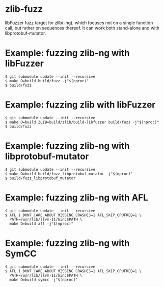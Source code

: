 # zlib-fuzz

libFuzzer fuzz target for zlib(-ng), which focuses not on a single function
call, but rather on sequences thereof. It can work both stand-alone and with
libprotobuf-mutator.

# Example: fuzzing zlib-ng with libFuzzer

```
$ git submodule update --init --recursive
$ make O=build build/fuzz -j"$(nproc)"
$ build/fuzz
```

# Example: fuzzing zlib with libFuzzer

```
$ git submodule update --init --recursive
$ make O=build ZLIB=build/zlib/build-libfuzzer build/fuzz -j"$(nproc)"
$ build/fuzz
```

# Example: fuzzing zlib-ng with libprotobuf-mutator

```
$ git submodule update --init --recursive
$ make O=build build/fuzz_libprotobuf_mutator -j"$(nproc)"
$ build/fuzz_libprotobuf_mutator
```

# Example: fuzzing zlib-ng with AFL

```
$ git submodule update --init --recursive
$ AFL_I_DONT_CARE_ABOUT_MISSING_CRASHES=1 AFL_SKIP_CPUFREQ=1 \
  PATH=/usr/lib/llvm-11/bin:$PATH \
  make O=build afl -j"$(nproc)"
```

# Example: fuzzing zlib-ng with SymCC

```
$ git submodule update --init --recursive
$ AFL_I_DONT_CARE_ABOUT_MISSING_CRASHES=1 AFL_SKIP_CPUFREQ=1 \
  PATH=/usr/lib/llvm-11/bin:$PATH \
  make O=build symcc -j"$(nproc)"
```
